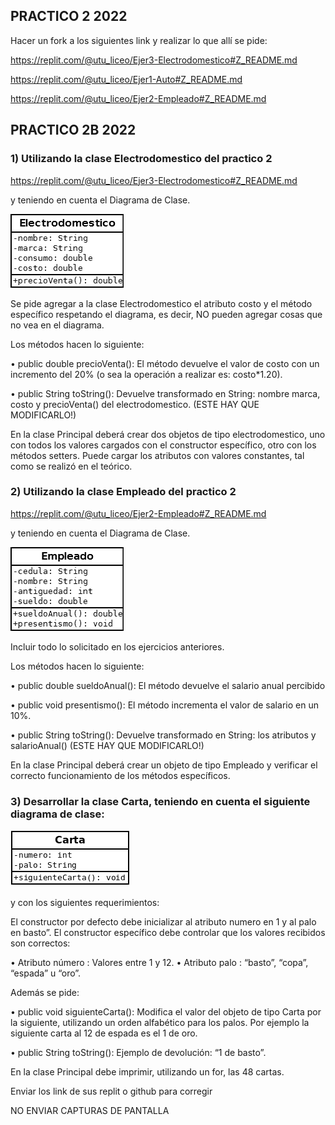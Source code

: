 ## PRACTICO 2 2022

Hacer un fork a los siguientes link y realizar lo que allí se pide:

https://replit.com/@utu_liceo/Ejer3-Electrodomestico#Z_README.md

https://replit.com/@utu_liceo/Ejer1-Auto#Z_README.md

https://replit.com/@utu_liceo/Ejer2-Empleado#Z_README.md


## PRACTICO 2B 2022

### 1) Utilizando la clase Electrodomestico del practico 2 

https://replit.com/@utu_liceo/Ejer3-Electrodomestico#Z_README.md

y teniendo en cuenta el Diagrama de Clase.

![Clase Electrodomestico](./Electrodomestico.png)   

 Se pide agregar a la clase Electrodomestico el atributo costo y el método específico respetando el diagrama, es decir, NO pueden agregar cosas que no vea en el diagrama.

Los métodos hacen lo siguiente:

•       public double precioVenta(): El método devuelve el valor de costo con un incremento del 20% (o sea la operación a realizar es: costo*1.20).

•       public  String  toString(): Devuelve transformado en String: nombre marca, costo y precioVenta() del electrodomestico.     (ESTE HAY QUE MODIFICARLO!)

 

En la clase Principal deberá crear dos objetos de tipo electrodomestico, uno con todos los valores cargados con el constructor específico, otro con los métodos setters. Puede cargar los atributos con valores constantes, tal como se realizó en el teórico.

### 2) Utilizando la clase Empleado del practico 2 

 https://replit.com/@utu_liceo/Ejer2-Empleado#Z_README.md

y teniendo en cuenta el Diagrama de Clase.

![Clase Empleado](./Empleado.png)   

Incluir todo lo solicitado en los ejercicios anteriores.

Los métodos hacen lo siguiente:

•       public double sueldoAnual(): El método devuelve el salario anual percibido

•       public void presentismo(): El método incrementa el valor de salario en un 10%.

•       public  String  toString(): Devuelve transformado en String: los atributos y salarioAnual() (ESTE HAY QUE MODIFICARLO!)


En la clase Principal deberá crear un objeto de tipo Empleado y verificar el correcto funcionamiento de los métodos específicos.

### 3) Desarrollar la clase Carta, teniendo en cuenta el siguiente diagrama de clase:
![Clase Carta](./Carta.png)   


y con los siguientes requerimientos:

El constructor por defecto debe inicializar al atributo numero en 1 y al palo en basto”.
El constructor específico debe controlar que los valores recibidos son correctos:

• Atributo número : Valores entre 1 y 12.
• Atributo palo : “basto”, “copa”, “espada” u “oro”.

Además se pide:

• public void  siguienteCarta(): Modifica el valor del objeto de tipo Carta por la siguiente, utilizando un orden alfabético para los palos. Por ejemplo la siguiente carta al 12 de espada es el 1 de oro.

• public String toString(): Ejemplo de devolución: “1 de basto”.


En la clase Principal debe imprimir, utilizando un for, las 48 cartas.

 

Enviar los link de sus replit o github para corregir

NO ENVIAR CAPTURAS DE PANTALLA

